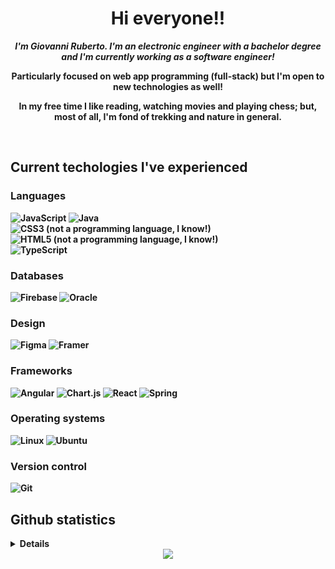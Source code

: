 <h1 align="center"> Hi everyone!! </h1>

<div align="center">
  <b> <i> I'm Giovanni Ruberto. I'm an electronic engineer with a bachelor degree and I'm currently working as a software engineer! </i>
  <p> Particularly focused on web app programming (full-stack) but I'm open to new technologies as well! </p>
</div>

<p align="center"> In my free time I like reading, watching movies and playing chess; but, most of all, I'm fond of trekking and nature in general. </p>
<br>

## Current techologies I've experienced
### Languages
![JavaScript](https://img.shields.io/badge/javascript-%23323330.svg?style=for-the-badge&logo=javascript&logoColor=%23F7DF1E)
![Java](https://img.shields.io/badge/java-%23ED8B00.svg?style=for-the-badge&logo=openjdk&logoColor=white)
  <br>
![CSS3](https://img.shields.io/badge/css3-%231572B6.svg?style=for-the-badge&logo=css3&logoColor=white) (not a programming language, I know!)
  <br>
![HTML5](https://img.shields.io/badge/html5-%23E34F26.svg?style=for-the-badge&logo=html5&logoColor=white) (not a programming language, I know!)
  <br>
![TypeScript](https://img.shields.io/badge/typescript-%23007ACC.svg?style=for-the-badge&logo=typescript&logoColor=white)
  
### Databases
![Firebase](https://img.shields.io/badge/Firebase-039BE5?style=for-the-badge&logo=Firebase&logoColor=white)
![Oracle](https://img.shields.io/badge/Oracle-F80000?style=for-the-badge&logo=oracle&logoColor=white)
  
### Design
![Figma](https://img.shields.io/badge/figma-%23F24E1E.svg?style=for-the-badge&logo=figma&logoColor=white)
![Framer](https://img.shields.io/badge/Framer-black?style=for-the-badge&logo=framer&logoColor=blue)
  
### Frameworks
![Angular](https://img.shields.io/badge/angular-%23DD0031.svg?style=for-the-badge&logo=angular&logoColor=white)
![Chart.js](https://img.shields.io/badge/chart.js-F5788D.svg?style=for-the-badge&logo=chart.js&logoColor=white)
![React](https://img.shields.io/badge/react-%2320232a.svg?style=for-the-badge&logo=react&logoColor=%2361DAFB)
![Spring](https://img.shields.io/badge/spring-%236DB33F.svg?style=for-the-badge&logo=spring&logoColor=white)
  
### Operating systems
![Linux](https://img.shields.io/badge/Linux-FCC624?style=for-the-badge&logo=linux&logoColor=black)
![Ubuntu](https://img.shields.io/badge/Ubuntu-E95420?style=for-the-badge&logo=ubuntu&logoColor=white)
  
### Version control
![Git](https://img.shields.io/badge/git-%23F05033.svg?style=for-the-badge&logo=git&logoColor=white)
  
## Github statistics
<details>
  <div align="center">
    <img align="center" src="http://github-profile-summary-cards.vercel.app/api/cards/profile-details?username=Rabberpoli&theme=vue"/>
<img src="http://github-profile-summary-cards.vercel.app/api/cards/stats?username=Rabberpoli&theme=vue"/>
  </div>
</details>

  <div align="center">
    <img src="https://komarev.com/ghpvc/?username=Rabberpoli&color=green&style=flat)" />
  </div>
